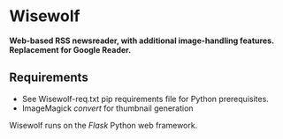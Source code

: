 Wisewolf
========

**Web-based RSS newsreader, with additional image-handling features. Replacement for Google Reader.**

Requirements
------------

* See Wisewolf-req.txt pip requirements file for Python prerequisites.
* ImageMagick _convert_ for thumbnail generation

Wisewolf runs on the _Flask_ Python web framework.
